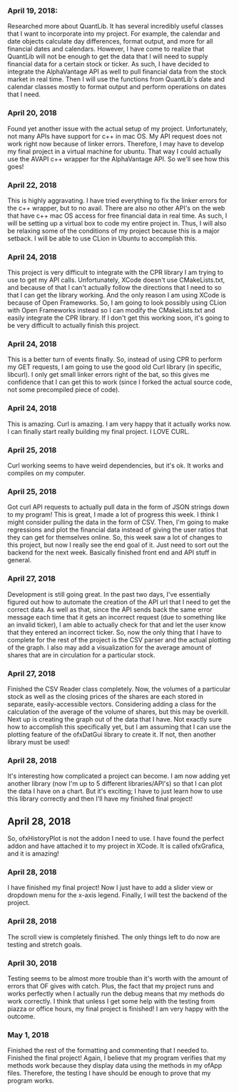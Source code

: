 ### April 19, 2018:
Researched more about QuantLib. It has several incredibly useful classes that I want
to incorporate into my project. For example, the calendar and date objects calculate day differences,
format output, and more for all financial dates and calendars. However, I have come to realize that
QuantLib will not be enough to get the data that I will need to supply financial data for a certain 
stock or ticker. As such, I have decided to integrate the AlphaVantage API as well to pull financial
data from the stock market in real time. Then I will use the functions from QuantLib's date and
calendar classes mostly to format output and perform operations on dates that I need.

### April 20, 2018
Found yet another issue with the actual setup of my project. Unfortunately, not many APIs have support
for c++ in mac OS. My API request does not work right now because of linker errors. Therefore, I may have
to develop my final project in a virtual machine for ubuntu. That way I could actually use the AVAPI c++
wrapper for the AlphaVantage API. So we'll see how this goes!

### April 22, 2018
This is highly aggravating. I have tried everything to fix the linker errors for the c++ wrapper, but
to no avail. There are also no other API's on the web that have c++ mac OS access for free financial
data in real time. As such, I will be setting up a virtual box to code my entire project in. Thus,
I will also be relaxing some of the conditions of my project because this is a major setback. I will
be able to use CLion in Ubuntu to accomplish this.

### April 24, 2018
This project is very difficult to integrate with the CPR library I am trying to use to get my API calls.
Unfortunately, XCode doesn't use CMakeLists.txt, and because of that I can't actually follow the directions
that I need to so that I can get the library working. And the only reason I am using XCode is because of
Open Frameworks. So, I am going to look possibly using CLion with Open Frameworks instead so I can modify
the CMakeLists.txt and easily integrate the CPR library. If I don't get this working soon, it's going to
be very difficult to actually finish this project.

### April 24, 2018
This is a better turn of events finally. So, instead of using CPR to perform my GET requests, I am going
to use the good old Curl library (in specific, libcurl). I only get small linker errors right of the bat,
so this gives me confidence that I can get this to work (since I forked the actual source code, not some
precompiled piece of code).

### April 24, 2018
This is amazing. Curl is amazing. I am very happy that it actually works now. I can finally start really
building my final project. I LOVE CURL.

### April 25, 2018
Curl working seems to have weird dependencies, but it's ok. It works and compiles on my computer.

### April 25, 2018
Got curl API requests to actually pull data in the form of JSON strings down to my program! This is great,
I made a lot of progress this week. I think I might consider pulling the data in the form of CSV. Then,
I'm going to make regressions and plot the financial data instead of giving the user ratios that they
can get for themselves online. So, this week saw a lot of changes to this project, but now I really see
the end goal of it. Just need to sort out the backend for the next week. Basically finished front end
and API stuff in general.

### April 27, 2018
Development is still going great. In the past two days, I've essentially figured out how to automate the
creation of the API url that I need to get the correct data. As well as that, since the API sends back the
same error message each time that it gets an incorrect request (due to something like an invalid ticker),
I am able to actually check for that and let the user know that they entered an incorrect ticker. So, now
the only thing that I have to complete for the rest of the project is the CSV parser and the actual
plotting of the graph. I also may add a visualization for the average amount of shares that are in
circulation for a particular stock.

### April 27, 2018
Finished the CSV Reader class completely. Now, the volumes of a particular stock as well as the closing
prices of the shares are each stored in separate, easily-accessible vectors. Considering adding a class
for the calculation of the average of the volume of shares, but this may be overkill. Next up is creating
the graph out of the data that I have. Not exactly sure how to accomplish this specifically yet, but I am
assuming that I can use the plotting feature of the ofxDatGui library to create it. If not, then another
library must be used!

### April 28, 2018
It's interesting how complicated a project can become. I am now adding yet another library (now I'm up
to 5 different libraries/API's) so that I can plot the data I have on a chart. But it's exciting; I have
to just learn how to use this library correctly and then I'll have my finished final project!

## April 28, 2018
So, ofxHistoryPlot is not the addon I need to use. I have found the perfect addon and have attached it to
my project in XCode. It is called ofxGrafica, and it is amazing!

### April 28, 2018
I have finished my final project! Now I just have to add a slider view or dropdown menu for the x-axis
legend. Finally, I will test the backend of the project.

### April 28, 2018
The scroll view is completely finished. The only things left to do now are testing and stretch goals.

### April 30, 2018
Testing seems to be almost more trouble than it's worth with the amount of errors that OF gives with 
catch. Plus, the fact that my project runs and works perfectly when I actually run the debug means
that my methods do work correctly. I think that unless I get some help with the testing from piazza
or office hours, my final project is finished! I am very happy with the outcome.

### May 1, 2018
Finished the rest of the formatting and commenting that I needed to. Finished the final project! Again,
I believe that my program verifies that my methods work because they display data using the methods in
my ofApp files. Therefore, the testing I have should be enough to prove that my program works.
